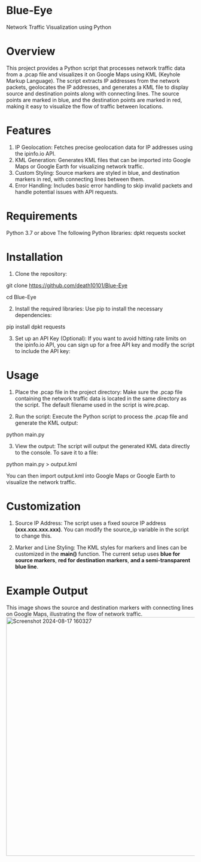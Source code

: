 # Blue-Eye
Network Traffic Visualization using Python

# Overview
This project provides a Python script that processes network traffic data from a .pcap file and visualizes it on Google Maps using KML (Keyhole Markup Language). The script extracts IP addresses from the network packets, geolocates the IP addresses, and generates a KML file to display source and destination points along with connecting lines. The source points are marked in blue, and the destination points are marked in red, making it easy to visualize the flow of traffic between locations.

# Features
1. IP Geolocation: Fetches precise geolocation data for IP addresses using the ipinfo.io API.
2. KML Generation: Generates KML files that can be imported into Google Maps or Google Earth for visualizing network traffic.
3. Custom Styling: Source markers are styled in blue, and destination markers in red, with connecting lines between them.
4. Error Handling: Includes basic error handling to skip invalid packets and handle potential issues with API requests.

# Requirements
Python 3.7 or above
The following Python libraries:
  dpkt
  requests
  socket

# Installation
1. Clone the repository:

git clone https://github.com/death10101/Blue-Eye

cd Blue-Eye

2. Install the required libraries:
Use pip to install the necessary dependencies:

pip install dpkt requests

3. Set up an API Key (Optional):
If you want to avoid hitting rate limits on the ipinfo.io API, you can sign up for a free API key and modify the script to include the API key:

# Usage
1. Place the .pcap file in the project directory:
Make sure the .pcap file containing the network traffic data is located in the same directory as the script.
The default filename used in the script is wire.pcap.

2. Run the script:
Execute the Python script to process the .pcap file and generate the KML output:

python main.py

3. View the output:
The script will output the generated KML data directly to the console.
To save it to a file:

python main.py > output.kml

You can then import output.kml into Google Maps or Google Earth to visualize the network traffic.

# Customization
1. Source IP Address:
The script uses a fixed source IP address **(xxx.xxx.xxx.xxx)**. 
You can modify the source_ip variable in the script to change this.

2. Marker and Line Styling:
The KML styles for markers and lines can be customized in the **main()** function.
The current setup uses **blue for source markers**, **red for destination markers**, **and a semi-transparent blue line**.

# Example Output

This image shows the source and destination markers with connecting lines on Google Maps, illustrating the flow of network traffic.
<img width="636" alt="Screenshot 2024-08-17 160327" src="https://github.com/user-attachments/assets/32fe686e-5271-4765-80eb-45044f123233">

